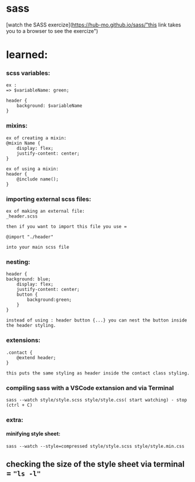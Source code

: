 # sass

[watch the SASS exercize](https://hub-mo.github.io/sass/"this link takes you to a browser to see the exercize")


# learned:

### scss variables:

    ex :
    => $variableName: green;

    header {
        background: $variableName
    }


### mixins:

    ex of creating a mixin: 
    @mixin Name {
        display: flex;
        justify-content: center;
    }

    ex of using a mixin:
    header {
        @include name();
    }
    

### importing external scss files:

    ex of making an external file: 
    _header.scss

    then if you want to import this file you use =

    @import "./header" 

    into your main scss file

### nesting:

    

    header {
    background: blue;
        display: flex;
        justify-content: center;
        button {
            background:green;
        }
    }

    instead of using : header button {...} you can nest the button inside the header styling.
    
    

### extensions:

    .contact {
        @extend header;
    }

    this puts the same styling as header inside the contact class styling.

### compiling sass with a VSCode extansion and via Terminal 
```sass --watch style/style.scss style/style.css( start watching) - stop (ctrl + C)```


### extra:
#### minifying style sheet:

    sass --watch --style=compressed style/style.scss style/style.min.css

## checking the size of the style sheet via terminal = ```"ls -l"```

